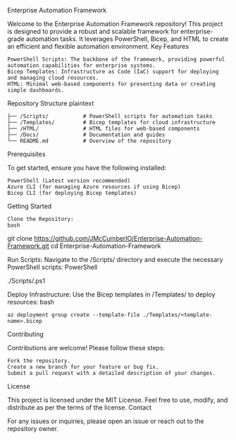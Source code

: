 Enterprise Automation Framework

Welcome to the Enterprise Automation Framework repository! This project is designed to provide a robust and scalable framework for enterprise-grade automation tasks. It leverages PowerShell, Bicep, and HTML to create an efficient and flexible automation environment.
Key Features

    PowerShell Scripts: The backbone of the framework, providing powerful automation capabilities for enterprise systems.
    Bicep Templates: Infrastructure as Code (IaC) support for deploying and managing cloud resources.
    HTML: Minimal web-based components for presenting data or creating simple dashboards.

Repository Structure
plaintext
```
├── /Scripts/           # PowerShell scripts for automation tasks
├── /Templates/         # Bicep templates for cloud infrastructure
├── /HTML/              # HTML files for web-based components
├── /Docs/              # Documentation and guides
└── README.md           # Overview of the repository
```
Prerequisites

To get started, ensure you have the following installed:

    PowerShell (Latest version recommended)
    Azure CLI (for managing Azure resources if using Bicep)
    Bicep CLI (for deploying Bicep templates)

Getting Started

    Clone the Repository:
    bash

git clone https://github.com/JMcCumberIO/Enterprise-Automation-Framework.git
cd Enterprise-Automation-Framework

Run Scripts: Navigate to the /Scripts/ directory and execute the necessary PowerShell scripts:
PowerShell

./Scripts/<script-name>.ps1

Deploy Infrastructure: Use the Bicep templates in /Templates/ to deploy resources:
bash

    az deployment group create --template-file ./Templates/<template-name>.bicep

Contributing

Contributions are welcome! Please follow these steps:

    Fork the repository.
    Create a new branch for your feature or bug fix.
    Submit a pull request with a detailed description of your changes.

License

This project is licensed under the MIT License. Feel free to use, modify, and distribute as per the terms of the license.
Contact

For any issues or inquiries, please open an issue or reach out to the repository owner.

